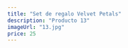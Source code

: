 ```yaml
---
title: "Set de regalo Velvet Petals"
description: "Producto 13"
imageUrl: "13.jpg"
price: 25
---
```

